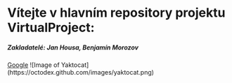 <h1>Vítejte v hlavním repository projektu <b>VirtualProject</b>:</h1>
<h5>Zakladatelé: <b>Jan Housa</b>, <b>Benjamín Morozov</b></h5>
<a href="www.google.com">Google</a>
![Image of Yaktocat](https://octodex.github.com/images/yaktocat.png)
